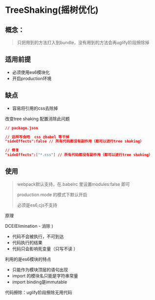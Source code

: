# TreeShaking(摇树优化)

## 概念：

> 只把用到的方法打入到bundle，没有用到的方法会再uglify阶段擦除掉

## 适用前提

- 必须使用es6模块化
- 开启production环境

## 缺点

- 容易将引用的css去除掉

改变tree shaking 配置消除此问题

```json
// package.json

// 这样写会吧  css @babel 等干掉
"sideEffects":false // 所有代码都没有副作用（都可以进行tree shaking）

// 修复
"sideEffects":["*.css"] // 所有代码都没有副作用（都可以进行tree shaking）
```



## 使用

> webpack默认支持，在.babelrc 里设置modules:false 即可
>
> production mode 的模式下默认开启
>
> 必须是es6,cjs不支持

原理

DCE(Elimination - 消除 )

- 代码不会被执行，不可到达
- 代码执行的结果
- 代码只会影响死变量（只写不读  ）

利用的是es6模块的特点

- 只能作为模块顶层的语句出现
- import 的模块名只能是字符串常量
- import binding是immutable

代码擦除：uglify阶段擦除无用代码